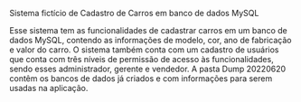 Sistema fictício de Cadastro de Carros em banco de dados MySQL

Esse sistema tem as funcionalidades de cadastrar carros em um banco de dados MySQL, contendo as informações de modelo, cor, ano de fabricação e valor do carro.
O sistema também conta com um cadastro de usuários que conta com três níveis de permissão de acesso às funcionalidades, sendo esses administrador, gerente e vendedor.
A pasta Dump 20220620 contêm os bancos de dados já criados e com informações para serem usadas na aplicação.